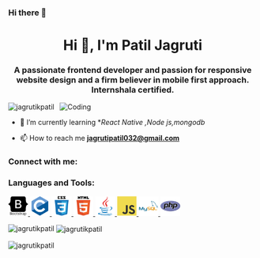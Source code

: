 ### Hi there 👋
<h1 align="center">Hi 👋, I'm Patil Jagruti</h1>
<h3 align="center">A passionate frontend developer and passion for responsive website design and a firm believer in mobile first approach. Internshala certified.</h3>
<img align="right" alt="Coding" width="400" src="https://tse1.explicit.bing.net/th?id=OIP.v-fD7Gm_N59ipd5qNKzcXQHaFj&pid=Api&P=0&h=180">

<p align="left"> <img src="https://komarev.com/ghpvc/?username=jagrutikpatil&label=Profile%20views&color=0e75b6&style=flat" alt="jagrutikpatil" /> </p>

- 🌱 I’m currently learning **React Native ,Node js,mongodb*

- 📫 How to reach me **jagrutipatil032@gmail.com**

<h3 align="left">Connect with me:</h3>
<p align="left">
</p>

<h3 align="left">Languages and Tools:</h3>
<p align="left"> <a href="https://getbootstrap.com" target="_blank" rel="noreferrer"> <img src="https://raw.githubusercontent.com/devicons/devicon/master/icons/bootstrap/bootstrap-plain-wordmark.svg" alt="bootstrap" width="40" height="40"/> </a> <a href="https://www.cprogramming.com/" target="_blank" rel="noreferrer"> <img src="https://raw.githubusercontent.com/devicons/devicon/master/icons/c/c-original.svg" alt="c" width="40" height="40"/> </a> <a href="https://www.w3schools.com/css/" target="_blank" rel="noreferrer"> <img src="https://raw.githubusercontent.com/devicons/devicon/master/icons/css3/css3-original-wordmark.svg" alt="css3" width="40" height="40"/> </a> <a href="https://www.w3.org/html/" target="_blank" rel="noreferrer"> <img src="https://raw.githubusercontent.com/devicons/devicon/master/icons/html5/html5-original-wordmark.svg" alt="html5" width="40" height="40"/> </a> <a href="https://www.java.com" target="_blank" rel="noreferrer"> <img src="https://raw.githubusercontent.com/devicons/devicon/master/icons/java/java-original.svg" alt="java" width="40" height="40"/> </a> <a href="https://developer.mozilla.org/en-US/docs/Web/JavaScript" target="_blank" rel="noreferrer"> <img src="https://raw.githubusercontent.com/devicons/devicon/master/icons/javascript/javascript-original.svg" alt="javascript" width="40" height="40"/> </a> <a href="https://www.mysql.com/" target="_blank" rel="noreferrer"> <img src="https://raw.githubusercontent.com/devicons/devicon/master/icons/mysql/mysql-original-wordmark.svg" alt="mysql" width="40" height="40"/> </a> <a href="https://www.php.net" target="_blank" rel="noreferrer"> <img src="https://raw.githubusercontent.com/devicons/devicon/master/icons/php/php-original.svg" alt="php" width="40" height="40"/> </a> </p>

<p><img align="left" src="https://github-readme-stats.vercel.app/api/top-langs?username=jagrutikpatil&show_icons=true&locale=en&layout=compact" alt="jagrutikpatil" /></p>

<p>&nbsp;<img align="center" src="https://github-readme-stats.vercel.app/api?username=jagrutikpatil&show_icons=true&locale=en" alt="jagrutikpatil" /></p>

<p><img align="center" src="https://github-readme-streak-stats.herokuapp.com/?user=jagrutikpatil&" alt="jagrutikpatil" /></p>
